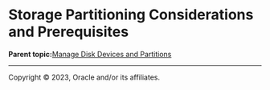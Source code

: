 # Storage Partitioning Considerations and Prerequisites

**Parent topic:**[Manage Disk Devices and Partitions](../topics/cockpit-partition.md)

---

Copyright © 2023, Oracle and/or its affiliates.


